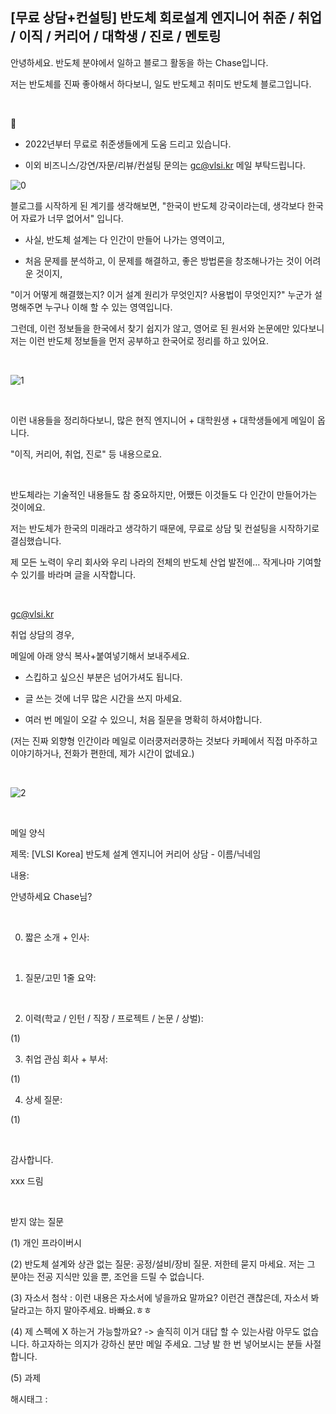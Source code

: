 ## [무료 상담+컨설팅] 반도체 회로설계 엔지니어 취준 / 취업 / 이직 / 커리어 / 대학생 / 진로 / 멘토링

안녕하세요. 반도체 분야에서 일하고 블로그 활동을 하는 Chase입니다.

저는 반도체를 진짜 좋아해서 하다보니, 일도 반도체고 취미도 반도체 블로그입니다.

​

📌

- 2022년부터 무료로 취준생들에게 도움 드리고 있습니다.

- 이외 비즈니스/강연/자문/리뷰/컨설팅 문의는 gc@vlsi.kr  메일 부탁드립니다.

![0](./asset/0.png)

블로그를 시작하게 된 계기를 생각해보면, "한국이 반도체 강국이라는데, 생각보다 한국어 자료가 너무 없어서" 입니다.

- 사실, 반도체 설계는 다 인간이 만들어 나가는 영역이고,

- 처음 문제를 분석하고, 이 문제를 해결하고, 좋은 방법론을 창조해나가는 것이 어려운 것이지,

"이거 어떻게 해결했는지? 이거 설계 원리가 무엇인지? 사용법이 무엇인지?" 누군가 설명해주면 누구나 이해 할 수 있는 영역입니다.

그런데, 이런 정보들을 한국에서 찾기 쉽지가 않고, 영어로 된 원서와 논문에만 있다보니 저는 이런 반도체 정보들을 먼저 공부하고 한국어로 정리를 하고 있어요.

​

![1](./asset/1.png)

​

이런 내용들을 정리하다보니, 많은 현직 엔지니어 + 대학원생 + 대학생들에게 메일이 옵니다.

"이직, 커리어, 취업, 진로" 등 내용으로요.

​

반도체라는 기술적인 내용들도 참 중요하지만, 어쨌든 이것들도 다 인간이 만들어가는 것이에요.

저는 반도체가 한국의 미래라고 생각하기 때문에, 무료로 상담 및 컨설팅을 시작하기로 결심했습니다.

제 모든 노력이 우리 회사와 우리 나라의 전체의 반도체 산업 발전에… 작게나마 기여할 수 있기를 바라며 글을 시작합니다.

​

gc@vlsi.kr

취업 상담의 경우,

메일에 아래 양식 복사+붙여넣기해서 보내주세요.

- 스킵하고 싶으신 부분은 넘어가셔도 됩니다.

- 글 쓰는 것에 너무 많은 시간을 쓰지 마세요.

- 여러 번 메일이 오갈 수 있으니, 처음 질문을 명확히 하셔야합니다.

(저는 진짜 외향형 인간이라 메일로 이러쿵저러쿵하는 것보다 카페에서 직접 마주하고 이야기하거나, 전화가 편한데, 제가 시간이 없네요.)

​

![2](./asset/2.png)

​

메일 양식

제목: [VLSI Korea] 반도체 설계 엔지니어 커리어 상담 - 이름/닉네임

내용:

안녕하세요 Chase님?

​

0. 짧은 소개 + 인사:

​

1. 질문/고민 1줄 요약:

​

2. 이력(학교 / 인턴 / 직장 / 프로젝트 / 논문 / 상벌):

(1)

3. 취업 관심 회사 + 부서:

(1)

4. 상세 질문:

(1) 

​

감사합니다.

xxx 드림

​

받지 않는 질문

(1) 개인 프라이버시

(2) 반도체 설계와 상관 없는 질문: 공정/설비/장비 질문. 저한테 묻지 마세요. 저는 그 분야는 전공 지식만 있을 뿐, 조언을 드릴 수 없습니다.

(3) 자소서 첨삭 : 이런 내용은 자소서에 넣을까요 말까요? 이런건 괜찮은데, 자소서 봐달라고는 하지 말아주세요. 바빠요.ㅎㅎ

(4) 제 스펙에 X 하는거 가능할까요? -> 솔직히 이거 대답 할 수 있는사람 아무도 없습니다. 하고자하는 의지가 강하신 분만 메일 주세요. 그냥 발 한 번 넣어보시는 분들 사절합니다.

(5) 과제

 해시태그 : 